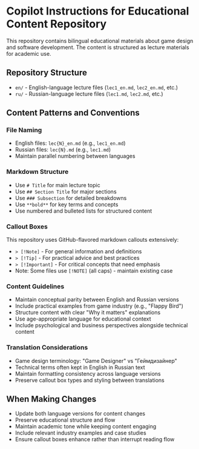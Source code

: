 # Copilot Instructions for Educational Content Repository

This repository contains bilingual educational materials about game design and software development. The content is structured as lecture materials for academic use.

## Repository Structure

- `en/` - English-language lecture files (`lec1_en.md`, `lec2_en.md`, etc.)
- `ru/` - Russian-language lecture files (`lec1.md`, `lec2.md`, etc.)

## Content Patterns and Conventions

### File Naming
- English files: `lec{N}_en.md` (e.g., `lec1_en.md`)
- Russian files: `lec{N}.md` (e.g., `lec1.md`)
- Maintain parallel numbering between languages

### Markdown Structure
- Use `# Title` for main lecture topic
- Use `## Section Title` for major sections
- Use `### Subsection` for detailed breakdowns
- Use `**bold**` for key terms and concepts
- Use numbered and bulleted lists for structured content

### Callout Boxes
This repository uses GitHub-flavored markdown callouts extensively:
- `> [!Note]` - For general information and definitions
- `> [!Tip]` - For practical advice and best practices  
- `> [!Important]` - For critical concepts that need emphasis
- Note: Some files use `[!NOTE]` (all caps) - maintain existing case

### Content Guidelines
- Maintain conceptual parity between English and Russian versions
- Include practical examples from game industry (e.g., "Flappy Bird")
- Structure content with clear "Why it matters" explanations
- Use age-appropriate language for educational context
- Include psychological and business perspectives alongside technical content

### Translation Considerations
- Game design terminology: "Game Designer" vs "Геймдизайнер"
- Technical terms often kept in English in Russian text
- Maintain formatting consistency across language versions
- Preserve callout box types and styling between translations

## When Making Changes
- Update both language versions for content changes
- Preserve educational structure and flow
- Maintain academic tone while keeping content engaging
- Include relevant industry examples and case studies
- Ensure callout boxes enhance rather than interrupt reading flow